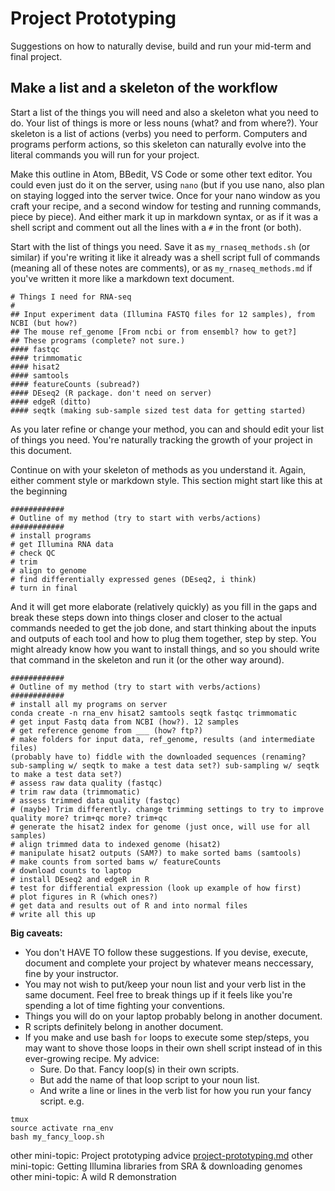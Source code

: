 # Project Prototyping

Suggestions on how to naturally devise, build and run your mid-term and final project.

## Make a list and a skeleton of the workflow
Start a list of the things you will need and also a skeleton what you need to do. Your list of things is more or less nouns (what? and from where?). Your skeleton is a list of actions (verbs) you need to perform. Computers and programs perform actions, so this skeleton can naturally evolve into the literal commands you will run for your project.

Make this outline in Atom, BBedit, VS Code or some other text editor. You could even just do it on the server, using `nano` (but if you use nano, also plan on staying logged into the server twice. Once for your nano window as you craft your recipe, and a second window for testing and running commands, piece by piece). And either mark it up in markdown syntax, or as if it was a shell script and comment out all the lines with a `#` in the front (or both).

Start with the list of things you need. Save it as `my_rnaseq_methods.sh` (or similar) if you're writing it like it already was a shell script full of commands (meaning all of these notes are comments), or as `my_rnaseq_methods.md` if you've written it more like a markdown text document.

```
# Things I need for RNA-seq
#
## Input experiment data (Illumina FASTQ files for 12 samples), from NCBI (but how?)
## The mouse ref_genome [From ncbi or from ensembl? how to get?]
## These programs (complete? not sure.)
#### fastqc
#### trimmomatic
#### hisat2
#### samtools
#### featureCounts (subread?)
#### DEseq2 (R package. don't need on server)
#### edgeR (ditto)
#### seqtk (making sub-sample sized test data for getting started)
```

As you later refine or change your method, you can and should edit your list of things you need. You're naturally tracking the growth of your project in this document.

Continue on with your skeleton of methods as you understand it. Again, either comment style or markdown style. This section might start like this at the beginning
```
############
# Outline of my method (try to start with verbs/actions)
############
# install programs
# get Illumina RNA data
# check QC
# trim
# align to genome
# find differentially expressed genes (DEseq2, i think)
# turn in final
```

And it will get more elaborate (relatively quickly) as you fill in the gaps and break these steps down into things closer and closer to the actual commands needed to get the job done, and start thinking about the inputs and outputs of each tool and how to plug them together, step by step. You might already know how you want to install things, and so you should write that command in the skeleton and run it (or the other way around).

```
############
# Outline of my method (try to start with verbs/actions)
############
# install all my programs on server
conda create -n rna_env hisat2 samtools seqtk fastqc trimmomatic
# get input Fastq data from NCBI (how?). 12 samples
# get reference genome from ___ (how? ftp?)
# make folders for input data, ref_genome, results (and intermediate files)
(probably have to) fiddle with the downloaded sequences (renaming? sub-sampling w/ seqtk to make a test data set?) sub-sampling w/ seqtk to make a test data set?)
# assess raw data quality (fastqc)
# trim raw data (trimmomatic)
# assess trimmed data quality (fastqc)
# (maybe) Trim differently. change trimming settings to try to improve quality more? trim+qc more? trim+qc
# generate the hisat2 index for genome (just once, will use for all samples)
# align trimmed data to indexed genome (hisat2)
# manipulate hisat2 outputs (SAM?) to make sorted bams (samtools)
# make counts from sorted bams w/ featureCounts
# download counts to laptop
# install DEseq2 and edgeR in R
# test for differential expression (look up example of how first)
# plot figures in R (which ones?)
# get data and results out of R and into normal files
# write all this up
```

**Big caveats:**
* You don't HAVE TO follow these suggestions. If you devise, execute, document and complete your project by whatever means neccessary, fine by your instructor.
* You may not wish to put/keep your noun list and your verb list in the same document. Feel free to break things up if it feels like you're spending a lot of time fighting your conventions.
* Things you will do on your laptop probably belong in another document.
* R scripts definitely belong in another document.
* If you make and use bash `for` loops to execute some step/steps, you may want to shove those loops in their own shell script instead of in this ever-growing recipe. My advice:
	- Sure. Do that. Fancy loop(s) in their own scripts.
	- But add the name of that loop script to your noun list.
	- And write a line or lines in the verb list for how you run your fancy script. e.g.
```
tmux
source activate rna_env
bash my_fancy_loop.sh
```
other mini-topic: Project prototyping advice [project-prototyping.md](https://www.github.com/project-prototyping.md)
other mini-topic: Getting Illumina libraries from SRA & downloading genomes []()
other mini-topic: A wild R demonstration[]()
